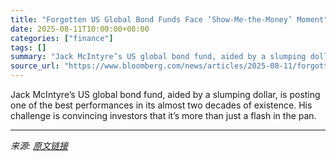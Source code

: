 ```yaml
---
title: "Forgotten US Global Bond Funds Face ‘Show-Me-the-Money’ Moment"
date: 2025-08-11T10:00:00+08:00
categories: ["finance"]
tags: []
summary: "Jack McIntyre’s US global bond fund, aided by a slumping dollar, is posting one of the best performances in its almost two decades of existence. His challenge is convincing investors that it’s more th"
source_url: "https://www.bloomberg.com/news/articles/2025-08-11/forgotten-us-global-bond-funds-face-show-me-the-money-moment"
---
```


Jack McIntyre’s US global bond fund, aided by a slumping dollar, is posting one of the best performances in its almost two decades of existence. His challenge is convincing investors that it’s more than just a flash in the pan.

---

*来源: [原文链接](https://www.bloomberg.com/news/articles/2025-08-11/forgotten-us-global-bond-funds-face-show-me-the-money-moment)*
